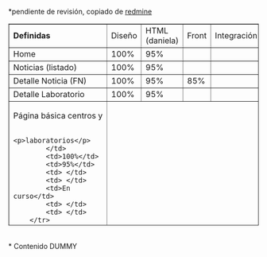 *pendiente de revisión, copiado de [redmine](http://redmine.hiberus.com/redmine/projects/ministerio-de-fomento-ams-grupo-iii-portales-web/wiki/%5BCedex%5D_Tipos_de_contenidos)


<table border="1" cellpadding="1" cellspacing="1" height="406" width="724">
	<tbody>
		<tr>
			<td><strong>Definidas</strong></td>
			<td>Diseño</td>
			<td>HTML (daniela)</td>
			<td>Front</td>
			<td>Integración</td>
			<td>Back</td>
			<td>Contenido</td>
			<td>Asignación</td>
		</tr>
		<tr>
			<td>Home</td>
			<td>100%</td>
			<td>95%</td>
			<td> </td>
			<td> </td>
			<td>90%</td>
			<td> </td>
			<td> </td>
		</tr>
		<tr>
			<td>Noticias (listado)</td>
			<td>100%</td>
			<td>95%</td>
			<td> </td>
			<td> </td>
			<td>100%</td>
			<td>50%*</td>
			<td> </td>
		</tr>
		<tr>
			<td>Detalle Noticia (FN)</td>
			<td>100%</td>
			<td>95%</td>
			<td>85%</td>
			<td> </td>
			<td>100%</td>
			<td>50%*</td>
			<td>José (sig)</td>
		</tr>
		<tr>
			<td>Detalle Laboratorio</td>
			<td>100%</td>
			<td>95%</td>
			<td> </td>
			<td> </td>
			<td>100%</td>
			<td> </td>
			<td> </td>
		</tr>
		<tr>
			<td>
			<p>Página básica centros y</p>

			<p>laboratorios</p>
			</td>
			<td>100%</td>
			<td>95%</td>
			<td> </td>
			<td> </td>
			<td>En curso</td>
			<td> </td>
			<td> </td>
		</tr>
		<tr>
			<td>
			<p style="margin-bottom: 0cm; line-height: 100%"><font face="Calibri Light, serif"><font size="2" style="font-size: 9pt"><span style="font-weight: normal">Subhome Equipamientos </span></font></font></p>

			<p style="margin-bottom: 0cm; line-height: 100%"><font face="Calibri Light, serif"><font size="2" style="font-size: 9pt"><span style="font-weight: normal">laboratorio (Listado de </span></font></font></p>

			<p style="margin-bottom: 0cm; line-height: 100%"><font face="Calibri Light, serif"><font size="2" style="font-size: 9pt"><span style="font-weight: normal">equipamientos)</span></font></font></p>
			</td>
			<td>100%</td>
			<td> </td>
			<td> </td>
			<td> </td>
			<td>100%</td>
			<td>50%*</td>
			<td> </td>
		</tr>
		<tr>
			<td>Detalle Equipamientos</td>
			<td>100%</td>
			<td> </td>
			<td> </td>
			<td> </td>
			<td>100%</td>
			<td>50%*</td>
			<td> </td>
		</tr>
		<tr>
			<td>
			<p style="margin-bottom: 0cm; line-height: 100%"><font face="Calibri Light, serif"><font size="2" style="font-size: 9pt"><span style="font-weight: normal">Detalle líneas de </span></font></font></p>

			<p style="margin-bottom: 0cm; line-height: 100%"><font face="Calibri Light, serif"><font size="2" style="font-size: 9pt"><span style="font-weight: normal">investigación </span></font></font></p>

			<p style="margin-bottom: 0cm; line-height: 100%"><font face="Calibri Light, serif"><font size="2" style="font-size: 9pt"><span style="font-weight: normal">(Research) </span></font></font></p>

			<p style="margin-bottom: 0cm; line-height: 100%"><font face="Calibri Light, serif"><font size="2" style="font-size: 9pt"><span style="font-weight: normal">(Hidrología - FN)</span></font></font></p>
			</td>
			<td>100%</td>
			<td>95%</td>
			<td>85%</td>
			<td>90%</td>
			<td>100%</td>
			<td>50%*</td>
			<td>José (Rev)</td>
		</tr>
		<tr>
			<td>
			<p style="margin-bottom: 0cm; line-height: 100%"><font face="Calibri Light, serif"><font size="2" style="font-size: 9pt"><span style="font-weight: normal">Subhome proyectos </span></font></font></p>

			<p style="margin-bottom: 0cm; line-height: 100%"><font face="Calibri Light, serif"><font size="2" style="font-size: 9pt"><span style="font-weight: normal">laboratorio </span></font></font></p>

			<p style="margin-bottom: 0cm; line-height: 100%"><font face="Calibri Light, serif"><font size="2" style="font-size: 9pt"><span style="font-weight: normal">(Listado proyectos)</span></font></font></p>
			</td>
			<td>100%</td>
			<td> </td>
			<td> </td>
			<td> </td>
			<td>100%</td>
			<td> </td>
			<td> </td>
		</tr>
		<tr>
			<td>
			<p style="margin-bottom: 0cm; line-height: 100%"><font face="Calibri Light, serif"><font size="2" style="font-size: 9pt"><span style="font-weight: normal">Detalle proyectos (FN)</span></font></font></p>
			</td>
			<td>100%</td>
			<td> </td>
			<td> </td>
			<td> </td>
			<td>100%</td>
			<td> </td>
			<td> </td>
		</tr>
		<tr>
			<td>
			<p style="margin-bottom: 0cm; line-height: 100%"><font face="Calibri Light, serif"><font size="2" style="font-size: 9pt"><span style="font-weight: normal">Ámbitos temáticos </span></font></font></p>

			<p style="margin-bottom: 0cm; line-height: 100%"><font face="Calibri Light, serif"><font size="2" style="font-size: 9pt"><span style="font-weight: normal">(Vocabulario) </span></font></font></p>
			</td>
			<td>100%</td>
			<td>95%</td>
			<td> </td>
			<td> </td>
			<td>100%</td>
			<td> </td>
			<td> </td>
		</tr>
		<tr>
			<td>
			<p style="margin-bottom: 0cm; line-height: 100%"><font face="Calibri Light, serif"><font size="2" style="font-size: 9pt"><span style="font-weight: normal">Subhome de actividad </span></font></font></p>

			<p style="margin-bottom: 0cm; line-height: 100%"><font face="Calibri Light, serif"><font size="2" style="font-size: 9pt"><span style="font-weight: normal">(Aguas) </span></font></font></p>

			<p style="margin-bottom: 0cm; line-height: 100%"><font face="Calibri Light, serif"><font size="2" style="font-size: 9pt"><span style="font-weight: normal">(Aguas continentales) </span></font></font></p>

			<p style="margin-bottom: 0cm; line-height: 100%"><font face="Calibri Light, serif"><font size="2" style="font-size: 9pt"><span style="font-weight: normal">(Taxonomía - Listado)</span></font></font></p>
			</td>
			<td>100%</td>
			<td> </td>
			<td> </td>
			<td> </td>
			<td>100%</td>
			<td> </td>
			<td> </td>
		</tr>
		<tr>
			<td>Pagina Eventos y formacion</td>
			<td>100%</td>
			<td>95%</td>
			<td> </td>
			<td> </td>
			<td> </td>
			<td> </td>
			<td> </td>
		</tr>
		<tr>
			<td>
			<p>Detalle evento formación</p>

			<p>(FN)</p>
			</td>
			<td>100%</td>
			<td>95%</td>
			<td> </td>
			<td> </td>
			<td>100%</td>
			<td>50%*</td>
			<td> </td>
		</tr>
		<tr>
			<td>
			<p>Subhome eventos</p>

			<p>formación pasados</p>

			<p>(Listado)</p>
			</td>
			<td>100%</td>
			<td> </td>
			<td> </td>
			<td> </td>
			<td> </td>
			<td>50%*</td>
			<td> </td>
		</tr>
		<tr>
			<td>
			<p>Documentación y</p>

			<p>publicaciones</p>
			</td>
			<td>100%</td>
			<td> </td>
			<td> </td>
			<td> </td>
			<td> </td>
			<td> </td>
			<td> </td>
		</tr>
		<tr>
			<td>Servicios de Documentación y Red de Bibliotecas</td>
			<td>100%</td>
			<td> </td>
			<td> </td>
			<td> </td>
			<td> </td>
			<td> </td>
			<td> </td>
		</tr>
		<tr>
			<td>Revistas Electrónicas</td>
			<td>100%</td>
			<td> </td>
			<td> </td>
			<td> </td>
			<td> </td>
			<td> </td>
			<td> </td>
		</tr>
		<tr>
			<td>Edición y publicaciones</td>
			<td>100%</td>
			<td> </td>
			<td> </td>
			<td> </td>
			<td> </td>
			<td> </td>
			<td> </td>
		</tr>
		<tr>
			<td>Publicaciones Técnicas</td>
			<td>100%</td>
			<td> </td>
			<td> </td>
			<td> </td>
			<td> </td>
			<td> </td>
			<td> </td>
		</tr>
		<tr>
			<td>Publicaciones del CEHOPU</td>
			<td>100%</td>
			<td> </td>
			<td> </td>
			<td> </td>
			<td> </td>
			<td> </td>
			<td> </td>
		</tr>
		<tr>
			<td>Revista Ingeniería Civil</td>
			<td>100%</td>
			<td> </td>
			<td> </td>
			<td> </td>
			<td> </td>
			<td> </td>
			<td> </td>
		</tr>
	</tbody>
</table>
<br />
* Contenido DUMMY

